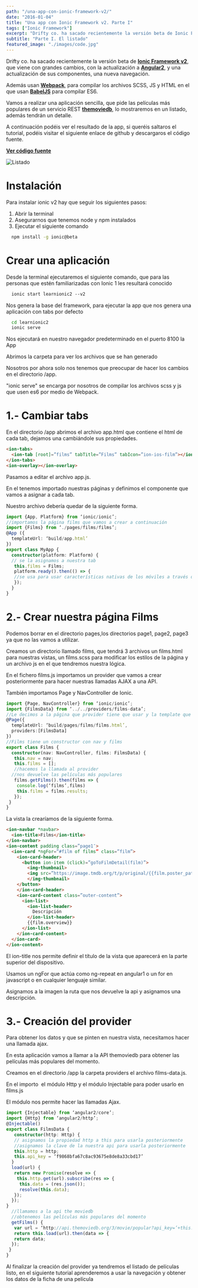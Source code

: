 ```yaml
---
path: "/una-app-con-ionic-framework-v2/"
date: "2016-01-04"
title: "Una app con Ionic Framework v2. Parte I"
tags: ["Ionic Framework"]
excerpt: "Drifty co. ha sacado recientemente la versión beta de Ionic Framework v2, que viene con grandes cambios, con la actualización a Angular2, y una actualización de sus componentes, una nueva navegación. Además usan Webpack, para compilar los archivos SCSS, JS y HTML en el que usan BabelJS para compilar ES6. Vamos a realizar una aplicación."
subtitle: "Parte I. El listado"
featured_image: "./images/code.jpg"
---
```


Drifty co. ha sacado recientemente la versión beta de **[Ionic Framework v2](http://ionic.io/2)**, que viene con grandes cambios, con la actualización a **[Angular2](https://angular.io/)**, y una actualización de sus componentes, una nueva navegación.

Además usan **[Webpack](https://webpack.github.io/)**, para compilar los archivos SCSS, JS y HTML en el que usan **[BabelJS](https://babeljs.io/)** para compilar ES6.

Vamos a realizar una aplicación sencilla, que pide las películas más populares de un servicio REST **[themoviedb](http://docs.themoviedb.apiary.io/)**, lo mostraremos en un listado, además tendrán un detalle.

A continuación podéis ver el resultado de la app, si queréis saltaros el tutorial, podéis visitar el siguiente enlace de github y descargaros el código fuente.

**[Ver código fuente](https://github.com/gabrielseco/learnionic2)**

![Listado](./images/2016-01-04/star-wars.png)


# Instalación

Para instalar ionic v2 hay que seguir los siguientes pasos:

<ol>
  <li>Abrir la terminal</li>
  <li>Asegurarnos que tenemos node y npm instalados</li>
  <li>Ejecutar el siguiente comando</li>
</ol>

```sh
  npm install -g ionic@beta
```

# Crear una aplicación

Desde la terminal ejecutaremos el siguiente comando, que para las personas que estén familiarizadas con Ionic 1 les resultará conocido

```sh
  ionic start learnionic2 --v2
```

Nos genera la base del framework, para ejecutar la app que nos genera una aplicación con tabs por defecto

```sh
  cd learnionic2
  ionic serve
```

Nos ejecutará en nuestro navegador predeterminado en el puerto 8100 la App

Abrimos la carpeta para ver los archivos que se han generado


Nosotros por ahora solo nos tenemos que preocupar de hacer los cambios en el directorio /app.

"ionic serve" se encarga por nosotros de compilar los archivos scss y js que usen es6 por medio de Webpack.

# 1.- Cambiar tabs

En el directorio /app abrimos el archivo app.html que contiene el html de cada tab, dejamos una cambiándole sus propiedades.

```html
<ion-tabs>
  <ion-tab [root]=”films” tabTitle=”Films” tabIcon=”ion-ios-film”></ion-tab>
</ion-tabs>
<ion-overlay></ion-overlay>
```

Pasamos a editar el archivo app.js.

En el tenemos importado nuestras páginas y definimos el componente que vamos a asignar a cada tab.

Nuestro archivo debería quedar de la siguiente forma.

```typescript
import {App, Platform} from ‘ionic/ionic’;
//importamos la página films que vamos a crear a continuación
import {Films} from ‘./pages/films/films’;
@App ({
  templateUrl: ‘build/app.html’
})
export class MyApp {
  constructor(platform: Platform) {
  // se la asignamos a nuestra tab
   this.films = Films;
   platform.ready().then(() => {
   //se usa para usar características nativas de los móviles a través de cordova
   });
  }
}
```

# 2.- Crear nuestra página Films

Podemos borrar en el directorio pages,los directorios page1, page2, page3 ya que no las vamos a utilizar.

Creamos un directorio llamado films, que tendrá 3 archivos un films.html para nuestras vistas, un films.scss para modificar los estilos de la página y un archivo js en el que tendremos nuestra lógica.

En el fichero films.js importamos un provider que vamos a crear posteriormente para hacer nuestras llamadas AJAX a una API.

También importamos Page y NavController de Ionic.

```typescript
import {Page, NavController} from ‘ionic/ionic’;
import {FilmsData} from ‘../../providers/films-data’;
//Le decimos a la página que provider tiene que usar y la template que actuará como vista
@Page({
  templateUrl: ‘build/pages/films/films.html’,
  providers:[FilmsData]
})
//Films tiene un constructor con nav y films
export class Films {
  constructor(nav: NavController, films: FilmsData) {
   this.nav = nav;
   this.films = [];
   //hacemos la llamada al provider
  //nos devuelve las películas más populares
   films.getFilms().then(films => {
    console.log(‘films’,films)
    this.films = films.results;
   });
 }
}
```

La vista la crearíamos de la siguiente forma.

```html
<ion-navbar *navbar>
  <ion-title>Films</ion-title>
</ion-navbar>
<ion-content padding class=”page1″>
  <ion-card *ngFor=”#film of films” class=”film”>
    <ion-card-header>
      <button ion-item (click)=”goToFilmDetail(film)”>
        <img-thumbnail>
        <img src=”https://image.tmdb.org/t/p/original/{{film.poster_path}}” height=”100%”    width=”100%”>
        </img-thumbnail>
    </button>
    </ion-card-header>
    <ion-card-content class=”outer-content”>
      <ion-list>
        <ion-list-header>
          Descripción
        </ion-list-header>
        {{film.overview}}
      </ion-list>
    </ion-card-content>
  </ion-card>
</ion-content>
```

El ion-title nos permite definir el título de la vista que aparecerá en la parte superior del dispositivo.

Usamos un ngFor que actúa como ng-repeat en angular1 o un for en javascript o en cualquier lenguaje similar.

Asignamos a la imagen la ruta que nos devuelve la api y asignamos una descripción.

# 3.- Creación del provider

Para obtener los datos y que se pinten en nuestra vista, necesitamos hacer una llamada ajax.

En esta aplicación vamos a llamar a la API themoviedb para obtener las películas más populares del momento.

Creamos en el directorio /app la carpeta providers el archivo films-data.js.

En el importo  el módulo Http y el módulo Injectable para poder usarlo en films.js

El módulo nos permite hacer las llamadas Ajax.

```typescript
import {Injectable} from ‘angular2/core’;
import {Http} from ‘angular2/http’;
@Injectable()
export class FilmsData {
   constructor(http: Http) {
   // asignamos la propiedad http a this para usarla posteriormente
   //asignamos la clave de la nuestra api para usarla posteriormente
   this.http = http;
   this.api_key = ‘f9868bfa67c8ac93675e8de8a33cbd17’
  }
  load(url) {
   return new Promise(resolve => {
    this.http.get(url).subscribe(res => {
     this.data = (res.json());
     resolve(this.data);
   });
  });
}
  //llamamos a la api the moviedb
  //obtenemos las películas más populares del momento
  getFilms() {
   var url = ‘http://api.themoviedb.org/3/movie/popular?api_key=’+this.api_key
   return this.load(url).then(data => {
   return data;
  });
 }
}
```

Al finalizar la creación del provider ya tendremos el listado de películas listo, en el siguiente tutorial aprenderemos a usar la navegación y obtener los datos de la ficha de una película